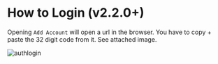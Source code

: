 # How to Login (v2.2.0+)
Opening `Add Account` will open a url in the browser. You have to copy + paste the 32 digit code from it. See attached image.

![authlogin](https://user-images.githubusercontent.com/77371158/115131418-e465cc00-9fac-11eb-9fae-172a83c37dd2.png)
